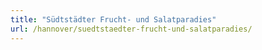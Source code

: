 ```yaml
---
title: "Südtstädter Frucht- und Salatparadies"
url: /hannover/suedtstaedter-frucht-und-salatparadies/
---
```

